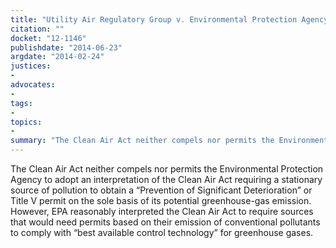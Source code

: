 ```yaml
---
title: "Utility Air Regulatory Group v. Environmental Protection Agency"
citation: ""
docket: "12-1146"
publishdate: "2014-06-23"
argdate: "2014-02-24"
justices:
- 
advocates:
- 
tags:
- 
topics:
- 
summary: "The Clean Air Act neither compels nor permits the Environmental Protection Agency to adopt an interpretation of the Clean Air Act requiring a stationary source of pollution to obtain a “Prevention of Significant Deterioration” or Title V permit on the sole basis of its potential greenhouse-gas emission. However, EPA reasonably interpreted the Clean Air Act to require sources that would need permits based on their emission of conventional pollutants to comply with “best available control technology” for greenhouse gases."
---
```

The Clean Air Act neither compels nor permits the Environmental Protection Agency to adopt an interpretation of the Clean Air Act requiring a stationary source of pollution to obtain a “Prevention of Significant Deterioration” or Title V permit on the sole basis of its potential greenhouse-gas emission. However, EPA reasonably interpreted the Clean Air Act to require sources that would need permits based on their emission of conventional pollutants to comply with “best available control technology” for greenhouse gases.

